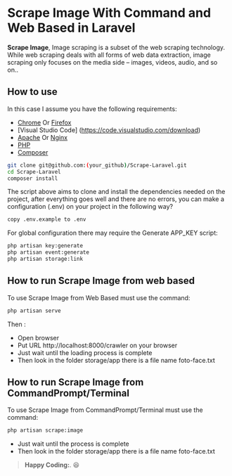 # Scrape Image With Command and Web Based in Laravel

**Scrape Image**, Image scraping is a subset of the web scraping technology. While web scraping deals with all forms of web data extraction, image scraping only focuses on the media side – images, videos, audio, and so on..


## How to use

In this case I assume you have the following requirements:

- [Chrome](https://www.google.com/intl/id/chrome/) Or [Firefox](https://www.mozilla.org/id/firefox/new/)
- [Visual Studio Code] (https://code.visualstudio.com/download) 
- [Apache](https://httpd.apache.org/) Or [Nginx](http://nginx.org/en/download.html)
- [PHP](https://www.php.net/downloads)
- [Composer](https://getcomposer.org/download/)


``` bash
git clone git@github.com:(your_github)/Scrape-Laravel.git
cd Scrape-Laravel
composer install
```

The script above aims to clone and install the dependencies needed on the project, after everything goes well and there are no errors, you can make a configuration (.env) on your project in the following way?

```sh
copy .env.example to .env
```

For global configuration there may require the Generate APP_KEY script:

```sh
php artisan key:generate 
php artisan event:generate
php artisan storage:link
```

## How to run Scrape Image from web based

To use Scrape Image from Web Based must use the command:

``` bash
php artisan serve
```

Then :

- Open browser
- Put URL http://localhost:8000/crawler on your browser
- Just wait until the loading process is complete
- Then look in the folder storage/app there is a file name foto-face.txt

## How to run Scrape Image from CommandPrompt/Terminal

To use Scrape Image from CommandPrompt/Terminal must use the command: 

``` bash
php artisan scrape:image
```

- Just wait until the process is complete
- Then look in the folder storage/app there is a file name foto-face.txt

> **Happy Coding:**. 😆

